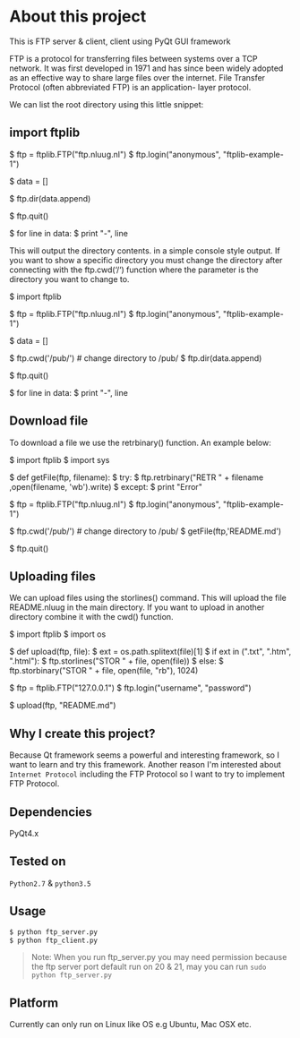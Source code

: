 About this project
==================
This is FTP server & client, client using PyQt GUI framework

FTP is a protocol for transferring files between systems over a TCP network. It was first developed in 1971 and has since been widely adopted as an effective way to share large files over the internet.
File Transfer Protocol (often abbreviated FTP) is an application- layer protocol.

We can list the root directory using this little snippet:

## import ftplib

$ ftp = ftplib.FTP("ftp.nluug.nl")
$ ftp.login("anonymous", "ftplib-example-1")

$ data = []

$ ftp.dir(data.append)

$ ftp.quit()

$ for line in data:
    $ print "-", line


This will output the directory contents. in a simple console style output. 
If you want to show a specific directory you must change the directory after connecting with the ftp.cwd(‘/‘) function where the parameter is the directory you want to change to.

$ import ftplib

$ ftp = ftplib.FTP("ftp.nluug.nl")
$ ftp.login("anonymous", "ftplib-example-1")

$ data = []

$ ftp.cwd('/pub/')         # change directory to /pub/
$ ftp.dir(data.append)

$ ftp.quit()

$ for line in data:
    $ print "-", line

## Download file
To download a file we use the retrbinary() function. An example below:

$ import ftplib
$ import sys

$ def getFile(ftp, filename):
   $ try:
       $ ftp.retrbinary("RETR " + filename ,open(filename, 'wb').write)
   $ except:
       $ print "Error"


$ ftp = ftplib.FTP("ftp.nluug.nl")
$ ftp.login("anonymous", "ftplib-example-1")

$ ftp.cwd('/pub/')         # change directory to /pub/
$ getFile(ftp,'README.md')

$ ftp.quit()

## Uploading files
We can upload files using the storlines() command. This will upload the file README.nluug in the main directory. If you want to upload in another directory combine it with the cwd() function.

$ import ftplib
$ import os

$ def upload(ftp, file):
    $ ext = os.path.splitext(file)[1]
    $ if ext in (".txt", ".htm", ".html"):
        $ ftp.storlines("STOR " + file, open(file))
   $ else:
       $ ftp.storbinary("STOR " + file, open(file, "rb"), 1024)

$ ftp = ftplib.FTP("127.0.0.1")
$ ftp.login("username", "password")

$ upload(ftp, "README.md")


## Why I create this project?
Because Qt framework seems a powerful and interesting framework, so I want to learn and try this framework. Another reason I'm interested about `Internet Protocol` including the FTP Protocol so I want to try to implement FTP Protocol.

## Dependencies
PyQt4.x

## Tested on
`Python2.7` & `python3.5`

## Usage
```bash
$ python ftp_server.py
$ python ftp_client.py
```

>Note:
When you run ftp_server.py you may need permission because the ftp server port default run on 20 & 21, may you can run `sudo python ftp_server.py`

## Platform
Currently can only run on Linux like OS e.g Ubuntu, Mac OSX etc.

